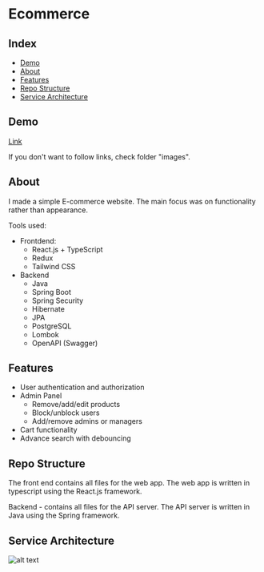 # Ecommerce
    
## Index
   - [Demo](#Demo "Goto Demo")
   - [About](#About "Goto About")
   - [Features](#Features "Goto Features")
   - [Repo Structure](#Repo-Structure "Goto Repo Structure")
   - [Service Architecture](#Service-Architecture "Goto Service Architecture")

## Demo

[Link](https://ecommerce.zykov.xyz/)

If you don't want to follow links, check folder "images".

## About

I made a simple E-commerce website. The main focus was on functionality rather than appearance.

Tools used:
 - Frontdend:
    - React.js + TypeScript
    - Redux
    - Tailwind CSS
 - Backend
    - Java 
    - Spring Boot
    - Spring Security
    - Hibernate 
    - JPA
    - PostgreSQL 
    - Lombok
    - OpenAPI (Swagger)

## Features

 - User authentication and authorization
 - Admin Panel
    - Remove/add/edit products
    - Block/unblock users
    - Add/remove admins or managers
 - Cart functionality
 - Advance search with debouncing

## Repo Structure

The front end contains all files for the web app. The web app is written in typescript using the React.js framework.

Backend - contains all files for the API server. The API server is written in Java using the Spring framework.

## Service Architecture

![alt text](https://github.com/DZykov/E-commerce/blob/main/images/diagram.jpg?raw=true)

